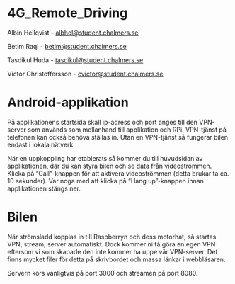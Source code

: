 # 4G_Remote_Driving

Albin Hellqvist         - albhel@student.chalmers.se

Betim Raqi              - betim@student.chalmers.se

Tasdikul Huda           - tasdikul@student.chalmers.se

Victor Christoffersson  - cvictor@student.chalmers.se

# Android-applikation

På applikationens startsida skall ip-adress och port anges till den VPN-server som används som mellanhand till applikation och RPi. VPN-tjänst på telefonen kan också behöva ställas in. Utan en VPN-tjänst så fungerar bilen endast i lokala nätverk. 

När en uppkoppling har etablerats så kommer du till huvudsidan av applikationen, där du kan styra bilen och se data från videoströmmen. Klicka på “Call”-knappen för att aktivera videoströmmen (detta brukar ta ca. 10 sekunder). Var noga med att klicka på “Hang up”-knappen innan applikationen stängs ner.

# Bilen

När strömsladd kopplas in till Raspberryn och dess motorhat, så startas VPN, stream, server automatiskt. Dock kommer ni få göra en egen VPN eftersom vi som skapade den inte kommer ha uppe vår VPN-server. Det finns mycket filer för detta på skrivbordet och massa länkar i webbläsaren.

Servern körs vanligtvis på port 3000 och streamen på port 8080.
